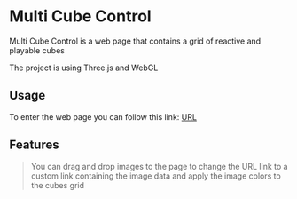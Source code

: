 # Multi Cube Control
Multi Cube Control is a web page that contains a grid of reactive and playable cubes

The project is using Three.js and WebGL

## Usage
To enter the web page you can follow this link: [URL](https://likescodin.github.io/Multi-Cube-Control/)

## Features
> You can drag and drop images to the page to change the URL link to a custom link containing the image data and apply the image colors to the cubes grid